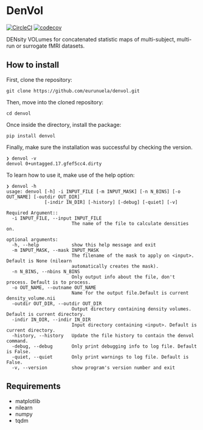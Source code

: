 # DenVol

[![CircleCI](https://circleci.com/gh/eurunuela/denvol.svg?style=shield)](https://circleci.com/gh/eurunuela/denvol)
[![codecov](https://codecov.io/gh/eurunuela/denvol/branch/main/graph/badge.svg?token=o4QhYt5i9u)](https://codecov.io/gh/eurunuela/denvol)

DENsity VOLumes for concatenated statistic maps of multi-subject, multi-run or surrogate fMRI datasets.

## How to install

First, clone the repository:

```
git clone https://github.com/eurunuela/denvol.git
```

Then, move into the cloned repository:

```
cd denvol
```

Once inside the directory, install the package:

```
pip install denvol
```

Finally, make sure the installation was successful by checking the version.

```
❯ denvol -v
denvol 0+untagged.17.gfef5cc4.dirty
```

To learn how to use it, make use of the help option:

```
❯ denvol -h
usage: denvol [-h] -i INPUT_FILE [-m INPUT_MASK] [-n N_BINS] [-o OUT_NAME] [-outdir OUT_DIR]
              [-indir IN_DIR] [-history] [-debug] [-quiet] [-v]

Required Argument::
  -i INPUT_FILE, --input INPUT_FILE
                        The name of the file to calculate densities on.

optional arguments:
  -h, --help            show this help message and exit
  -m INPUT_MASK, --mask INPUT_MASK
                        The filename of the mask to apply on <input>. Default is None (nilearn
                        automatically creates the mask).
  -n N_BINS, --nbins N_BINS
                        Only output info about the file, don't process. Default is to process.
  -o OUT_NAME, --outname OUT_NAME
                        Name for the output file.Default is current density_volume.nii
  -outdir OUT_DIR, --outdir OUT_DIR
                        Output directory containing density volumes. Default is current directory.
  -indir IN_DIR, --indir IN_DIR
                        Input directory containing <input>. Default is current directory.
  -history, --history   Update the file history to contain the denvol command.
  -debug, --debug       Only print debugging info to log file. Default is False.
  -quiet, --quiet       Only print warnings to log file. Default is False.
  -v, --version         show program's version number and exit
```

## Requirements

- matplotlib
- nilearn
- numpy
- tqdm
